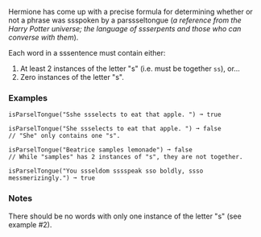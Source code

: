 Hermione has come up with a precise formula for determining whether or not a phrase was ssspoken by a parssseltongue (*a reference from the Harry Potter universe; the language of ssserpents and those who can converse with them*).

Each word in a sssentence must contain either:

1.  At least 2 instances of the letter "s" (i.e. must be together `ss`), or...
2.  Zero instances of the letter "s".


### Examples ###
    isParselTongue("Sshe ssselects to eat that apple. ") ➞ true

    isParselTongue("She ssselects to eat that apple. ") ➞ false
    // "She" only contains one "s".

    isParselTongue("Beatrice samples lemonade") ➞ false
    // While "samples" has 2 instances of "s", they are not together.

    isParselTongue("You ssseldom sssspeak sso boldly, ssso messmerizingly.") ➞ true


### Notes ###
There should be no words with only one instance of the letter "s" (see example #2).